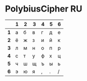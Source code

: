 # PolybiusCipher RU
| |1|2|3|4|5|6|
|---|---|---|---|---|---|---|
|**1**|а|б|в|г|д|е|
|**2**|ё|ж|з|и|й|к|
|**3**|л|м|н|о|п|р|
|**4**|с|т|у|ф|х|ц|
|**5**|ч|ш|щ|ъ|ы|ь|
|**6**|э|ю|я|,|.|/|

